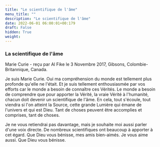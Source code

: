 ```yaml
---
title: "Le scientifique de l'âme"
menu_title: ""
description: "Le scientifique de l'âme"
date: 2022-06-01 06:00:01+00:179
draft: False
hidden: True
weight:
---
```

### La scientifique de l'âme

Marie Curie - reçu par Al Fike le 3 Novembre 2017, Gibsons, Colombie-Britannique, Canada.

Je suis Marie Curie. Oui ma compréhension du monde est tellement plus profonde qu'elle ne l'était. Et je suis tellement enthousiasmée par vos efforts car le monde a besoin de connaître ces Vérités. Le monde a besoin de comprendre que pour apporter la Vérité, la vraie Vérité à l'humanité, chacun doit devenir un scientifique de l'âme. En cela, tout s'écoule, tout viendra si l'on atteint la Source, cette grande Lumière qui émane de l'univers et qui est Dieu. Tant de choses peuvent être accomplies et comprises, tant de choses.

Je ne vous retiendrai pas davantage, mais je souhaite moi aussi parler d'une voix directe. De nombreux scientifiques ont beaucoup à apporter à cet égard. Que Dieu vous bénisse, mes amis bien-aimés. Je vous aime aussi. Que Dieu vous bénisse.
